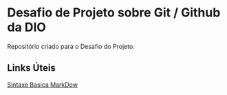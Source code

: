 # Desafio de Projeto sobre Git / Github da DIO
Repositório criado para o Desafio do Projeto.

## Links Úteis
[Sintaxe Basica MarkDow](https://www.markdownguide.org/basic-syntax/)
